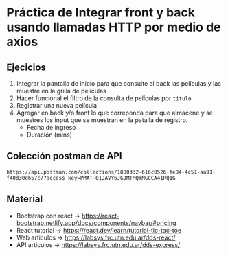 # Práctica de Integrar front y back usando llamadas HTTP por medio de axios

## Ejecicios
1. Integrar la pantalla de inicio para que consulte al back las películas y las muestre en la grilla de películas
2. Hacer funcional el filtro de la consulta de películas por `titulo`
3. Registrar una nueva película
4. Agregar en back y/o front lo que correponda para que almacene y se muestres los input que se muestran en la patalla de registro. 
    - Fecha de ingreso
    - Duración (mins)

## Colección postman de API 
```
https://api.postman.com/collections/1880332-616c0526-fe84-4c51-aa91-f40d30d657c7?access_key=PMAT-01JAVY6JGJMTMQYMGCCA41RQ1G
```

## Material
- Bootstrap con react -> https://react-bootstrap.netlify.app/docs/components/navbar/#pricing
- React tutorial -> https://react.dev/learn/tutorial-tic-tac-toe
- Web articulos -> https://labsys.frc.utn.edu.ar/dds-react/ 
- API articulos -> https://labsys.frc.utn.edu.ar/dds-express/
